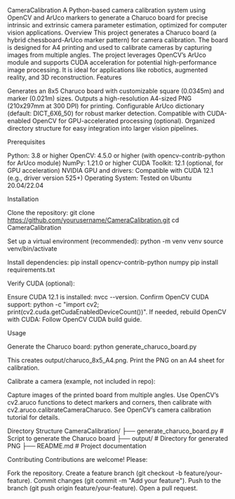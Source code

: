 CameraCalibration
A Python-based camera calibration system using OpenCV and ArUco markers to generate a Charuco board for precise intrinsic and extrinsic camera parameter estimation, optimized for computer vision applications.
Overview
This project generates a Charuco board (a hybrid chessboard-ArUco marker pattern) for camera calibration. The board is designed for A4 printing and used to calibrate cameras by capturing images from multiple angles. The project leverages OpenCV’s ArUco module and supports CUDA acceleration for potential high-performance image processing. It is ideal for applications like robotics, augmented reality, and 3D reconstruction.
Features

Generates an 8x5 Charuco board with customizable square (0.0345m) and marker (0.021m) sizes.
Outputs a high-resolution A4-sized PNG (210x297mm at 300 DPI) for printing.
Configurable ArUco dictionary (default: DICT_6X6_50) for robust marker detection.
Compatible with CUDA-enabled OpenCV for GPU-accelerated processing (optional).
Organized directory structure for easy integration into larger vision pipelines.

Prerequisites

Python: 3.8 or higher
OpenCV: 4.5.0 or higher (with opencv-contrib-python for ArUco module)
NumPy: 1.21.0 or higher
CUDA Toolkit: 12.1 (optional, for GPU acceleration)
NVIDIA GPU and drivers: Compatible with CUDA 12.1 (e.g., driver version 525+)
Operating System: Tested on Ubuntu 20.04/22.04

Installation

Clone the repository:
git clone https://github.com/yourusername/CameraCalibration.git
cd CameraCalibration


Set up a virtual environment (recommended):
python -m venv venv
source venv/bin/activate


Install dependencies:
pip install opencv-contrib-python numpy
pip install requirements.txt

Verify CUDA (optional):

Ensure CUDA 12.1 is installed: nvcc --version.
Confirm OpenCV CUDA support: python -c "import cv2; print(cv2.cuda.getCudaEnabledDeviceCount())".
If needed, rebuild OpenCV with CUDA: Follow OpenCV CUDA build guide.



Usage

Generate the Charuco board:
python generate_charuco_board.py


This creates output/charuco_8x5_A4.png.
Print the PNG on an A4 sheet for calibration.


Calibrate a camera (example, not included in repo):

Capture images of the printed board from multiple angles.
Use OpenCV’s cv2.aruco functions to detect markers and corners, then calibrate with cv2.aruco.calibrateCameraCharuco.
See OpenCV’s camera calibration tutorial for details.



Directory Structure
CameraCalibration/
├── generate_charuco_board.py  # Script to generate the Charuco board
├── output/                   # Directory for generated PNG
├── README.md                 # Project documentation

Contributing
Contributions are welcome! Please:

Fork the repository.
Create a feature branch (git checkout -b feature/your-feature).
Commit changes (git commit -m "Add your feature").
Push to the branch (git push origin feature/your-feature).
Open a pull request.
